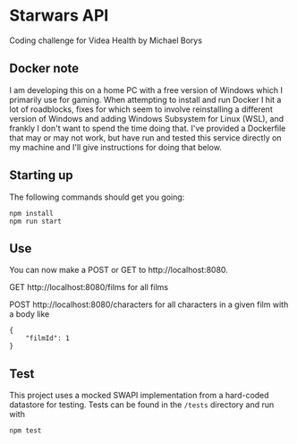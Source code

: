 # Starwars API

Coding challenge for Videa Health by Michael Borys

## Docker note

I am developing this on a home PC with a free version of Windows which I primarily use for gaming. When attempting to install and run Docker I hit a lot of roadblocks, fixes for which seem to involve reinstalling a different version of Windows and adding Windows Subsystem for Linux (WSL), and frankly I don't want to spend the time doing that. I've provided a Dockerfile that may or may not work, but have run and tested this service directly on my machine and I'll give instructions for doing that below.

## Starting up

The following commands should get you going:

```
npm install
npm run start
```

## Use

You can now make a POST or GET to http://localhost:8080.

GET http://localhost:8080/films for all films

POST http://localhost:8080/characters for all characters in a given film with a body like

```
{
    "filmId": 1
}
```

## Test

This project uses a mocked SWAPI implementation from a hard-coded datastore for testing. Tests can be found in the `/tests` directory and run with

```
npm test
```
